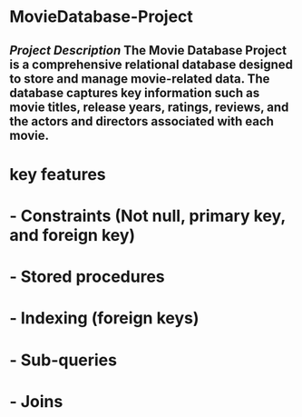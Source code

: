 # MovieDatabase-Project

## *Project Description* The Movie Database Project is a comprehensive relational database designed to store and manage movie-related data. The database captures key information such as movie titles, release years, ratings, reviews, and the actors and directors associated with each movie.

# key features 
# - Constraints (Not null, primary key, and foreign key)
# - Stored procedures
# - Indexing (foreign keys)
# - Sub-queries
# - Joins
